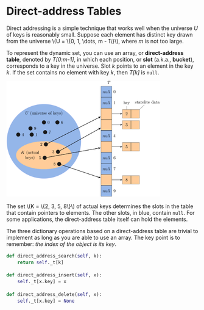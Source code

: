 # Direct-address Tables
Direct addressing is a simple technique that works well when the universe *U* of keys is reasonably small. Suppose each element has distinct key drawn from the universe \\(U = \\{0, 1, \dots, m - 1\\}\\), where *m* is not too large.

To represent the dynamic set, you can use an array, or **direct-address table**, denoted by *T[0:m-1]*, in which each position, or **slot** (a.k.a., **bucket**), corresponds to a key in the universe. Slot *k* points to an element in the key *k*. If the set contains no element with key *k*, then *T[k]* is `null`.

<img src="image/direct.png" width="80%">

The set \\(K = \\{2, 3, 5, 8\\}\\) of actual keys determines the slots in the table that contain pointers to elements. The other slots, in blue, contain `null`. For some applications, the direct-address table itself can hold the elements.

The three dictionary operations based on a direct-address table are trivial to implement as long as you are able to use an array. The key point is to remember: *the index of the object is its key*.

```python
def direct_address_search(self, k):
    return self._t[k]

def direct_address_insert(self, x):
    self._t[x.key] = x

def direct_address_delete(self, x):
    self._t[x.key] = None
```